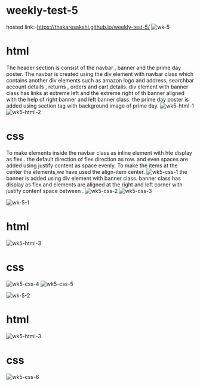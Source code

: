 # weekly-test-5
hosted link:-https://thakaresakshi.github.io/weekly-test-5/
![wk-5](https://github.com/ThakareSakshi/weekly-test-5/assets/86354291/e3de036a-e463-43ce-97d1-283cdf143c65)
# html
The header  section is consist of the navbar , banner and the prime day poster. The navbar is created using the div element with navbar class  which contains  another div elements
such as amazon logo and address, searchbar  account details , returns , orders and cart details.
div element with banner class has links  at extreme left and the extreme right of th banner aligned with the help of right banner and left banner class.
the prime day poster is added using section tag with background image of prime day.
![wk5-html-1](https://github.com/ThakareSakshi/weekly-test-5/assets/86354291/b0c2bc98-887f-4b81-9e35-cd3b36dd9d2e)
![wk5-html-2](https://github.com/ThakareSakshi/weekly-test-5/assets/86354291/8a70971e-1c10-4de4-8b7d-c3b597472e24)
# css
To make elements inside the navbar class as inline element with hte display as flex .  the default direction of flex direction as row. and even spaces are added using justify content as space evenly.
To make the items at the center the elements,we have used the align-item center.
![wk5-css-1](https://github.com/ThakareSakshi/weekly-test-5/assets/86354291/8bc8feec-5499-49cd-ae34-723da48fa423)
the banner is added using div element with banner class. banner class has display as flex and elements are aligned at the right and left corner with justify content space between .
![wk5-css-2](https://github.com/ThakareSakshi/weekly-test-5/assets/86354291/4c526cd0-143d-4b06-9c38-67db071048ec)
![wk5-css-3](https://github.com/ThakareSakshi/weekly-test-5/assets/86354291/c9b1c191-7b49-4063-9300-bbf7c42739bb)

![wk-5-1](https://github.com/ThakareSakshi/weekly-test-5/assets/86354291/b8bd2263-f0be-4e9c-b422-627f7c0b5b9b)
# html
![wk5-html-3](https://github.com/ThakareSakshi/weekly-test-5/assets/86354291/b0f25877-0ee9-47f2-9bf5-62ef9e215042)
# css
![wk5-css-4](https://github.com/ThakareSakshi/weekly-test-5/assets/86354291/5df69101-1940-4302-b1e0-3434d1d0a377)
![wk5-css-5](https://github.com/ThakareSakshi/weekly-test-5/assets/86354291/a307fb5f-d20d-46ef-8f21-38c1ca0921a7)

![wk-5-2](https://github.com/ThakareSakshi/weekly-test-5/assets/86354291/d35deb24-f60e-4700-b368-aaa531637514)
# html
![wk5-html-3](https://github.com/ThakareSakshi/weekly-test-5/assets/86354291/85ed9e37-f572-4660-a077-da6c812ea200)
# css
![wk5-css-6](https://github.com/ThakareSakshi/weekly-test-5/assets/86354291/40c1a83c-9074-492d-9d96-0ef5b8a63a3a)
